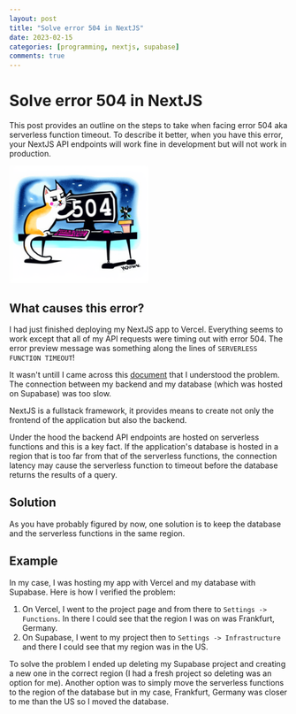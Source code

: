 ```yaml
---
layout: post
title: "Solve error 504 in NextJS"
date: 2023-02-15
categories: [programming, nextjs, supabase]
comments: true
---
```


# Solve error 504 in NextJS

This post provides an outline on the steps to take when facing error 504 aka serverless function timeout.
To describe it better, when you have this error, your NextJS API endpoints will work fine in development but will not work in production.

<img src="../assets/2023-02-15-solve-error-504-nextjs/cat.png" alt="cat fixing computer" width="50%"/>

## What causes this error?

I had just finished deploying my NextJS app to Vercel. Everything seems to work except that all of my API requests were timing out with error 504. The error preview message was something along the lines of `SERVERLESS FUNCTION TIMEOUT`!

It wasn't untill I came across this [document](https://vercel.com/docs/concepts/functions/serverless-functions/regions) that I understood the problem. The connection between my backend and my database (which was hosted on Supabase) was too slow.

NextJS is a fullstack framework, it provides means to create not only the frontend of the application but also the backend. 

Under the hood the backend API endpoints are hosted on serverless functions and this is a key fact.
If the application's database is hosted in a region that is too far from that of the serverless functions, the connection latency may cause the serverless function to timeout before the database returns the results of a query.

## Solution

As you have probably figured by now, one solution is to keep the database and the serverless functions in the same region.

## Example

In my case, I was hosting my app with Vercel and my database with Supabase. Here is how I verified the problem:

1. On Vercel, I went to the project page and from there to `Settings -> Functions`. In there I could see that the region I was on was Frankfurt, Germany.
2. On Supabase, I went to my project then to `Settings -> Infrastructure` and there I could see that my region was in the US.

To solve the problem I ended up deleting my Supabase project and creating a new one in the correct region (I had a fresh project so deleting was an option for me). Another option was to simply move the serverless functions to the region of the database but in my case, Frankfurt, Germany was closer to me than the US so I moved the database.
